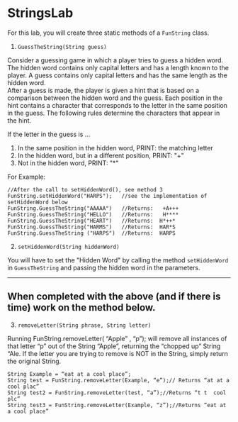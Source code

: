 # StringsLab

For this lab, you will create three static methods of a `FunString` class.  

1. `GuessTheString(String guess)`  

Consider a guessing game in which a player tries to guess a hidden word. The hidden word contains only capital letters and has a length known to the player. A guess contains only capital letters and has the same length as the hidden word.  
After a guess is made, the player is given a hint that is based on a comparison between the hidden word and the guess. Each position in the hint contains a character that corresponds to the letter in the same position in the guess. The following rules determine the characters that appear in the hint.  

If the letter in the guess is …   
1)	 In the same position in the hidden word,   PRINT: the matching letter
2)	In the hidden word, but in a different position,    PRINT:  "+"
3)	Not in the hidden word,   PRINT:   "*"  

For Example:  
```
//After the call to setHiddenWord(), see method 3  
FunString.setHiddenWord("HARPS");   //see the implementation of setHiddenWord below   
FunString.GuessTheString("AAAAA")   //Returns:   +A+++  
FunString.GuessTheString("HELLO")   //Returns:   H****  
FunString.GuessTheString("HEART")   //Returns:  H*++*  
FunString.GuessTheString("HARMS")   //Returns:  HAR*S  
FunString.GuessTheString ("HARPS")  //Returns:  HARPS  
```


2. `setHiddenWord(String hiddenWord)`  

You will have to set the "Hidden Word" by calling the method `setHiddenWord` in `GuessTheString` and passing the hidden word in the parameters.  



---

## When completed with the above (and if there is time) work on the method below.  

3. `removeLetter(String phrase, String letter)`  

Running FunString.removeLetter( “Apple” , “p”); will remove all instances of that letter “p” out of the String “Apple”, returning the “chopped up” String “Ale. If the letter you are trying to remove is NOT in the String, simply return the original String.   
 
```
String Example = “eat at a cool place”;  
String test = FunString.removeLetter(Example, “e”);// Returns “at at a cool plac”  
String test2 = FunString.removeLetter(test, “a”);//Returns “t t  cool plc”  
String test3 = FunString.removeLetter(Example, “z”);//Returns “eat at a cool place”  
```
